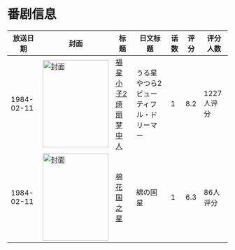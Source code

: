 # 番剧信息

|放送日期|封面|标题|日文标题|话数|评分|评分人数|
|---|---|---|---|---|---|---|
|1984-02-11|<img src="//lain.bgm.tv/pic/cover/c/51/54/40003_88JLz.jpg" alt="封面" style="width:150px;height:200px;object-fit:cover;">|[福星小子2 绮丽梦中人](https://bangumi.tv/subject/40003)|うる星やつら2 ビューティフル・ドリーマー|1|8.2|1227人评分|
|1984-02-11|<img src="//lain.bgm.tv/pic/cover/c/92/d5/38966_Qt9i5.jpg" alt="封面" style="width:150px;height:200px;object-fit:cover;">|[棉花国之星](https://bangumi.tv/subject/38966)|綿の国星|1|6.3|86人评分|
